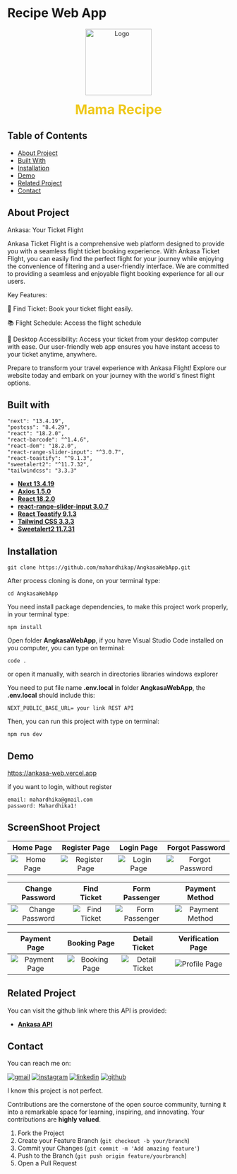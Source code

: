 
# Recipe Web App
<div align="center">
<a href="https://github.com/mahardhikap/RecipeMobileApp">
    <img src="https://i.ibb.co/ZcsX3g3/fix.png" alt="Logo" width="150" height="150">
</a>
<p style="text-align: center;">
    <span style="font-weight: bold; font-size: 30px; color: #EFC81A;">Mama Recipe</span>
</p>
</div>

## Table of Contents

* [About Project](#about-project)
* [Built With](#built-with)
* [Installation](#installation)
* [Demo](#demo)
* [Related Project](#related-project)
* [Contact](#contact)

## About Project
Ankasa: Your Ticket Flight

Ankasa Ticket Flight is a comprehensive web platform designed to provide you with a seamless flight ticket booking experience. With Ankasa Ticket Flight, you can easily find the perfect flight for your journey while enjoying the convenience of filtering and a user-friendly interface. We are committed to providing a seamless and enjoyable flight booking experience for all our users.

Key Features:

🍳 Find Ticket: Book your ticket flight easily.

📚 Flight Schedule: Access the flight schedule

📲 Desktop Accessibility: Access your ticket from your desktop computer with ease. Our user-friendly web app ensures you have instant access to your ticket anytime, anywhere.

Prepare to transform your travel experience with Ankasa Flight! Explore our website today and embark on your journey with the world's finest flight options.

## Built with



    "next": "13.4.19",
    "postcss": "8.4.29",
    "react": "18.2.0",
    "react-barcode": "^1.4.6",
    "react-dom": "18.2.0",
    "react-range-slider-input": "^3.0.7",
    "react-toastify": "^9.1.3",
    "sweetalert2": "^11.7.32",
    "tailwindcss": "3.3.3"
    
- [**Next 13.4.19**](https://nextjs.org/docs)
- [**Axios 1.5.0**](https://axios-http.com/docs/intro)
- [**React 18.2.0**](https://react.dev/learn/start-a-new-react-project)
- [**react-range-slider-input 3.0.7**](https://www.npmjs.com/package/react-range-slider-input)
- [**React Toastify 9.1.3**](https://www.npmjs.com/package/react-toastify)
- [**Tailwind CSS 3.3.3**](https://tailwindcss.com/docs/installation)
- [**Sweetalert2 11.7.31**](https://sweetalert2.github.io/)

## Installation


```
git clone https://github.com/mahardhikap/AngkasaWebApp.git
```
After process cloning is done, on your terminal type:

```
cd AngkasaWebApp
```

You need install package dependencies, to make this project work properly, in your terminal type:
```
npm install
```
Open folder **AngkasaWebApp**, if you have Visual Studio Code installed on you computer, you can type on terminal:
```
code .
```
or open it manually, with search in directories libraries windows explorer

You need to put file name **.env.local** in folder **AngkasaWebApp**, the **.env.local** should include this:
```
NEXT_PUBLIC_BASE_URL= your link REST API
```

Then, you can run this project with type on terminal:
```
npm run dev
```

## Demo
https://ankasa-web.vercel.app

if you want to login, without register
```
email: mahardhika@gmail.com
password: Mahardhika1!
```

## ScreenShoot Project
| Home Page | Register Page | Login Page | Forgot Password |
| :---: | :---: | :---: | :---: |
|![Home Page](https://i.ibb.co/TLMy9fN/homepage.png)|![Register Page](https://i.ibb.co/Qj1KgH1/registerpage.png)|![Login Page](https://i.ibb.co/6P8xr6n/loginpage.png)|![Forgot Password](https://i.ibb.co/LNcZtgs/forgotpassword.png)|

| Change Password | Find Ticket | Form Passenger | Payment Method |
| :---: | :---: | :---: | :---: |
|![Change Password](https://i.ibb.co/7XBPqvN/changepassword.png)|![Find Ticket](https://i.ibb.co/bmDR1G4/findticket.png)|![Form Passenger](https://i.ibb.co/Qf00TL2/formpassenger.png)|![Payment Method](https://i.ibb.co/3TKNH3h/paymentmethod.png)|

| Payment Page | Booking Page | Detail Ticket | Verification Page |
| :---: | :---: | :---: | :---: |
|![Payment Page](https://i.ibb.co/8c8r5mL/paymentpage.png)|![Booking Page](https://i.ibb.co/p15BH1p/bookingpage.png)|![Detail Ticket](https://i.ibb.co/8PSJv8h/detailticketpage.png)|![Profile Page](https://i.ibb.co/6Pp9BqY/profilepage.png)|

## Related Project
You can visit the github link where this API is provided:
- **[Ankasa API](https://github.com/eanp/bookflight)**

##  Contact
You can reach me on:

[![gmail](https://img.shields.io/badge/Gmail-D14836?style=for-the-badge&logo=gmail&logoColor=white)](mailto:putrad578@gmail.com)
[![instagram](https://img.shields.io/badge/Instagram-E4405F?style=for-the-badge&logo=instagram&logoColor=white)](https://instagram.com/mahardhika300617)
[![linkedin](https://img.shields.io/badge/linkedin-0A66C2?style=for-the-badge&logo=linkedin&logoColor=white)](https://www.linkedin.com/in/mahardhikapratama)
[![github](https://img.shields.io/badge/Github-232b2b?style=for-the-badge&logo=github&logoColor=white)](https://www.github.com/mahardhikap)

I know this project is not perfect.

Contributions are the cornerstone of the open source community, turning it into a remarkable space for learning, inspiring, and innovating. Your contributions are **highly valued**.

1. Fork the Project
2. Create your Feature Branch (`git checkout -b your/branch`)
3. Commit your Changes (`git commit -m 'Add amazing feature'`)
4. Push to the Branch (`git push origin feature/yourbranch`)
5. Open a Pull Request